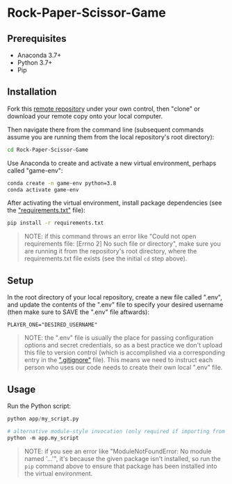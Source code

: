 # Rock-Paper-Scissor-Game

## Prerequisites

  + Anaconda 3.7+
  + Python 3.7+
  + Pip

## Installation

Fork this [remote repository](https://github.com/EmersonMR25/Rock-Paper-Scissor-Game) under your own control, then "clone" or download your remote copy onto your local computer.

Then navigate there from the command line (subsequent commands assume you are running them from the local repository's root directory):

```sh
cd Rock-Paper-Scissor-Game
```

Use Anaconda to create and activate a new virtual environment, perhaps called "game-env":

```sh
conda create -n game-env python=3.8
conda activate game-env
```

After activating the virtual environment, install package dependencies (see the ["requirements.txt"](/requirements.txt) file):

```sh
pip install -r requirements.txt
```

> NOTE: if this command throws an error like "Could not open requirements file: [Errno 2] No such file or directory", make sure you are running it from the repository's root directory, where the requirements.txt file exists (see the initial `cd` step above).

## Setup

In the root directory of your local repository, create a new file called ".env", and update the contents of the ".env" file to specify your desired username (then make sure to SAVE the ".env" file aftwards):

    PLAYER_ONE="DESIRED_USERNAME"

> NOTE: the ".env" file is usually the place for passing configuration options and secret credentials, so as a best practice we don't upload this file to version control (which is accomplished via a corresponding entry in the [".gitignore"](/.gitignore) file). This means we need to instruct each person who uses our code needs to create their own local ".env" file.

## Usage

Run the Python script:

```py
python app/my_script.py

# alternative module-style invocation (only required if importing from one file to another):
python -m app.my_script
```

> NOTE: if you see an error like "ModuleNotFoundError: No module named '...'", it's because the given package isn't installed, so run the `pip` command above to ensure that package has been installed into the virtual environment.